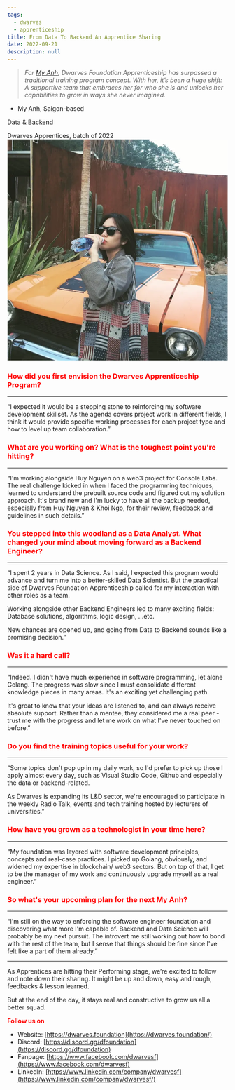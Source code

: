 ```yaml
---
tags: 
  - dwarves
  - apprenticeship
title: From Data To Backend An Apprentice Sharing
date: 2022-09-21
description: null
---
```

> *For *<span style='color:red'>*[My Anh](http://linkedin.com/in/anne-n-bb440116a)*</span>*, Dwarves Foundation Apprenticeship has surpassed a traditional training program concept. With her, it’s been a huge shift: A supportive team that embraces her for who she is and unlocks her capabilities to grow in ways she never imagined.*

- My Anh, Saigon-based

Data & Backend

Dwarves Apprentices, batch of 2022
![](assets/from-data-to-backend-an-apprentice-sharing_9b67e38d0c1276e257fa386d351c11a8_md5.webp)

### <span style='color:red'>How did you first envision the Dwarves Apprenticeship Program?</span>

---

“I expected it would be a stepping stone to reinforcing my software development skillset. As the agenda covers project work in different fields, I think it would provide specific working processes for each project type and how to level up team collaboration.”

### <span style='color:red'>What are you working on? What is the toughest point you're hitting?</span>

---

“I'm working alongside Huy Nguyen on a web3 project for Console Labs. The real challenge kicked in when I faced the programming techniques, learned to understand the prebuilt source code and figured out my solution approach. It's brand new and I'm lucky to have all the backup needed, especially from Huy Nguyen & Khoi Ngo, for their review, feedback and guidelines in such details.”

### <span style='color:red'>You stepped into this woodland as a Data Analyst. What changed your mind about moving forward as a Backend Engineer?</span>

---

“I spent 2 years in Data Science. As I said, I expected this program would advance and turn me into a better-skilled Data Scientist. But the practical side of Dwarves Foundation Apprenticeship called for my interaction with other roles as a team.

Working alongside other Backend Engineers led to many exciting fields: Database solutions, algorithms, logic design, …etc.

New chances are opened up, and going from Data to Backend sounds like a promising decision.”

### <span style='color:red'>Was it a hard call?</span>

---

“Indeed. I didn't have much experience in software programming, let alone Golang. The progress was slow since I must consolidate different knowledge pieces in many areas. It's an exciting yet challenging path.

It's great to know that your ideas are listened to, and can always receive absolute support. Rather than a mentee, they considered me a real peer - trust me with the progress and let me work on what I've never touched on before.”

### <span style='color:red'>Do you find the training topics useful for your work?</span>

---

“Some topics don't pop up in my daily work, so I'd prefer to pick up those I apply almost every day, such as Visual Studio Code, Github and especially the data or backend-related.

As Dwarves is expanding its L&D sector, we're encouraged to participate in the weekly Radio Talk, events and tech training hosted by lecturers of universities.”

### <span style='color:red'>**How have you grown as a technologist in your time here?**</span>

---

“My foundation was layered with software development principles, concepts and real-case practices. I picked up Golang, obviously, and widened my expertise in blockchain/ web3 sectors. But on top of that, I get to be the manager of my work and continuously upgrade myself as a real engineer.”

### <span style='color:red'>So what's your upcoming plan for the next My Anh?</span>

---

“I'm still on the way to enforcing the software engineer foundation and discovering what more I'm capable of. Backend and Data Science will probably be my next pursuit. The introvert me still working out how to bond with the rest of the team, but I sense that things should be fine since I've felt like a part of them already.”

---

As Apprentices are hitting their Performing stage, we’re excited to follow and note down their sharing. It might be up and down, easy and rough, feedbacks & lesson learned.

But at the end of the day, it stays real and constructive to grow us all a better squad.

<span style='color:red'>**Follow us on**</span>

- Website: [https://dwarves.foundation](https://dwarves.foundation/)
- Discord: [https://discord.gg/dfoundation](https://discord.gg/dfoundation)
- Fanpage: [https://www.facebook.com/dwarvesf](https://www.facebook.com/dwarvesf)
- LinkedIn: [https://www.linkedin.com/company/dwarvesf](https://www.linkedin.com/company/dwarvesf/)
